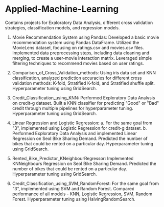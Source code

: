 # Applied-Machine-Learning
Contains projects for Exploratory Data Analysis, different cross validation strategies, classification models, and regression models.

1. Movie Recommendation System using Pandas:
Developed a basic movie recommendation system using Pandas DataFrame. Utilized the MovieLens dataset, focusing on ratings.csv and movies.csv files. Implemented data preprocessing steps, including data cleaning and merging, to create a user-movie interaction matrix. Leveraged simple filtering techniques to recommend movies based on user ratings.

2. Comparison_of_Cross_Validation_methods:
Using iris data set and KNN classification, analyzed prediction accuracies for different cross validation methods: K-fold, Stratified K-fold, and Stratified shuffle split.
Hyperparameter tuning using GridSearch.

3. Credit_Classification_using_KNN:
Performed Exploratory Data Analysis on credit-g dataset. Built a KNN classifier for predicting "Good" or "Bad" credit through multiple pipelines for hyperparameter tuning.
Hyperparameter tuning using GridSearch.

4. Linear Regression and Logistic Regression:
  a. For the same goal from "3", implemented using Logistic Regression for credit-g dataset.
  b. Performed Exploratory Data Analysis and implemented Linear Regression on Seol Bike Sharing Demand. Predicted the number of bikes that could be rented on a       particular day.
Hyperparameter tuning using GridSearch.

5. Rented_Bike_Predictor_KNeighbourRegressor:
Implemented KNNeighbours Regression on Seol Bike Sharing Demand. Predicted the number of bikes that could be rented on a particular day.
Hyperparameter tuning using GridSearch.

6. Credit_Classification_using_SVM_RandomForest:
For the same goal from "3", implemented using SVM and Random Forest. Compared performance of all models - KNN, Logistic Regression, SVM, Random Forest.
Hyperparameter tuning using HalvingRandomSearch.
